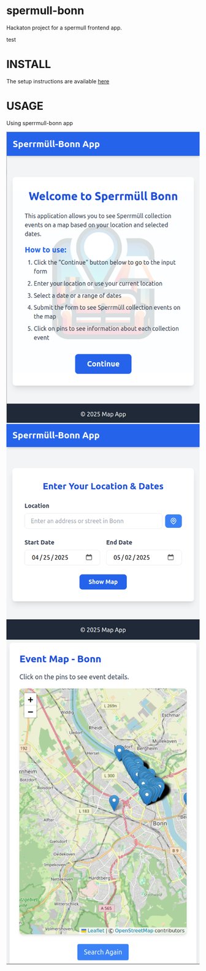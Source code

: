 # spermull-bonn
Hackaton project for a spermull frontend app.

test

# INSTALL

The setup instructions are available [here](INSTALL.md)

# USAGE

Using sperrmull-bonn app

<div class="grid cards" markdown>

![welcome screen](welcome_screen.png)
![Input dates](input_dates.png)
![Sperrmull pickup locations](pickup_locations.png)
</div>